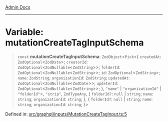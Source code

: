 [Admin Docs](/)

***

# Variable: mutationCreateTagInputSchema

> `const` **mutationCreateTagInputSchema**: `ZodObject`\<`Pick`\<\{ `createdAt`: `ZodOptional`\<`ZodDate`\>; `creatorId`: `ZodOptional`\<`ZodNullable`\<`ZodString`\>\>; `folderId`: `ZodOptional`\<`ZodNullable`\<`ZodString`\>\>; `id`: `ZodOptional`\<`ZodString`\>; `name`: `ZodString`; `organizationId`: `ZodString`; `updatedAt`: `ZodOptional`\<`ZodNullable`\<`ZodDate`\>\>; `updaterId`: `ZodOptional`\<`ZodNullable`\<`ZodString`\>\>; \}, `"name"` \| `"organizationId"` \| `"folderId"`\>, `"strip"`, `ZodTypeAny`, \{ `folderId?`: `null` \| `string`; `name`: `string`; `organizationId`: `string`; \}, \{ `folderId?`: `null` \| `string`; `name`: `string`; `organizationId`: `string`; \}\>

Defined in: [src/graphql/inputs/MutationCreateTagInput.ts:5](https://github.com/Sourya07/talawa-api/blob/583d62db9438de398bb9012a4a2617e2cb268b08/src/graphql/inputs/MutationCreateTagInput.ts#L5)
